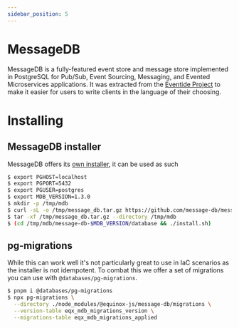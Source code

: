 ```yaml
---
sidebar_position: 5
---
```


# MessageDB

MessageDB is a fully-featured event store and message store implemented in PostgreSQL for Pub/Sub, Event Sourcing,
Messaging, and Evented Microservices applications. It was extracted from
the [Eventide Project](http://docs.eventide-project.org/) to make it easier for users to write clients in the language
of their choosing.

# Installing

## MessageDB installer

MessageDB offers its [own installer](http://docs.eventide-project.org/user-guide/message-db/install.html),
it can be used as such

```sh
$ export PGHOST=localhost
$ export PGPORT=5432
$ export PGUSER=postgres
$ export MDB_VERSION=1.3.0
$ mkdir -p /tmp/mdb
$ curl -sL -o /tmp/message_db.tar.gz https://github.com/message-db/message-db/archive/refs/tags/v$MDB_VERSION.tar.gz
$ tar -xf /tmp/message_db.tar.gz --directory /tmp/mdb
$ (cd /tmp/mdb/message-db-$MDB_VERSION/database && ./install.sh)
```

## pg-migrations

While this can work well it's not particularly great to use in IaC scenarios as
the installer is not idempotent. To combat this we offer a set of migrations you
can use with `@databases/pg-migrations`.

```sh
$ pnpm i @databases/pg-migrations
$ npx pg-migrations \
  --directory ./node_modules/@equinox-js/message-db/migrations \
  --version-table eqx_mdb_migrations_version \
  --migrations-table eqx_mdb_migrations_applied
```
